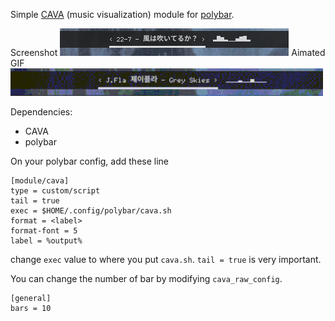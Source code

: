 Simple [CAVA](https://github.com/karlstav/cava) (music visualization) module for [polybar](https://github.com/polybar/polybar).

Screenshot
![screenshot](./img/screenshot.png)
Aimated GIF
![animated](./img/animated.gif)

Dependencies:
- CAVA
- polybar

On your polybar config, add these line
```
[module/cava]
type = custom/script
tail = true
exec = $HOME/.config/polybar/cava.sh
format = <label>
format-font = 5
label = %output%
```

change `exec` value to where you put `cava.sh`.
`tail = true` is very important.

You can change the number of bar by modifying `cava_raw_config`.
```
[general]
bars = 10
```
